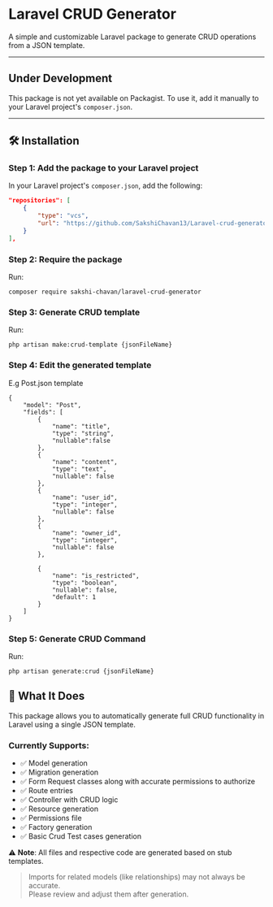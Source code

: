 # Laravel CRUD Generator

A simple and customizable Laravel package to generate CRUD operations from a JSON template.  

---

##  Under Development

This package is not yet available on Packagist. To use it, add it manually to your Laravel project's `composer.json`.

---

## 🛠️ Installation

### Step 1: Add the package to your Laravel project

In your Laravel project's `composer.json`, add the following:

```json
"repositories": [
    {
        "type": "vcs",
        "url": "https://github.com/SakshiChavan13/Laravel-crud-generator/"
    }
],
```

### Step 2: Require the package
Run:
```
composer require sakshi-chavan/laravel-crud-generator
```

### Step 3: Generate CRUD template
Run:
```
php artisan make:crud-template {jsonFileName}
```

### Step 4: Edit the generated template
E.g Post.json template
```
{
    "model": "Post",
    "fields": [
        {
            "name": "title",
            "type": "string",
            "nullable":false
        },
        {
            "name": "content",
            "type": "text",
            "nullable": false
        },
        {
            "name": "user_id",
            "type": "integer",
            "nullable": false
        },
        {
            "name": "owner_id",
            "type": "integer",
            "nullable": false
        },

        {
            "name": "is_restricted",
            "type": "boolean",
            "nullable": false,
            "default": 1
        }
    ]
}
```

### Step 5: Generate CRUD Command
Run:
```
php artisan generate:crud {jsonFileName}
```


## 🧩 What It Does

This package allows you to automatically generate full CRUD functionality in Laravel using a single JSON template.

### Currently Supports:

- ✅ Model generation  
- ✅ Migration generation  
- ✅ Form Request classes along with accurate permissions to authorize
- ✅ Route entries  
- ✅ Controller with CRUD logic  
- ✅ Resource generation
- ✅ Permissions file
- ✅ Factory generation
- ✅ Basic Crud Test cases generation

 ⚠️ **Note**: All files and respective code are generated based on stub templates.  
> Imports for related models (like relationships) may not always be accurate.  
> Please review and adjust them after generation.

